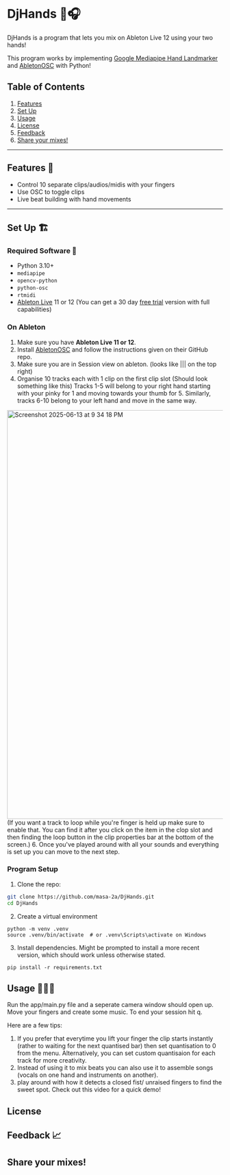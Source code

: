 
# DjHands 👋🎧

DjHands is a program that lets you mix on Ableton Live 12 using your two hands!

This program works by implementing [Google Mediapipe Hand Landmarker](https://ai.google.dev/edge/mediapipe/solutions/vision/hand_landmarker) and [AbletonOSC](https://github.com/ideoforms/AbletonOSC) with Python!

## Table of Contents
1. [Features](#features)
2. [Set Up](#set-up)
3. [Usage](#usage)
4. [License](#license)
5. [Feedback](#feedback)
6. [Share your mixes!](#share-your-mixes)
   
---

## Features 🎼
- Control 10 separate clips/audios/midis with your fingers
- Use OSC to toggle clips
- Live beat building with hand movements

---

## Set Up 🏗

### Required Software 🎯
- Python 3.10+
- `mediapipe`
- `opencv-python`
- `python-osc`
- `rtmidi`
- [Ableton Live](https://www.ableton.com/en/) 11 or 12 (You can get a 30 day [free trial](https://www.ableton.com/en/trial/) version with full capabilities)

### On Ableton
1. Make sure you have **Ableton Live 11 or 12**.
2. Install [AbletonOSC](https://github.com/ideoforms/AbletonOSC) and follow the instructions given on their GitHub repo.
3. Make sure you are in Session view on ableton. (looks like ||| on the top right)
5. Organise 10 tracks each with 1 clip on the first clip slot (Should look something like this) Tracks 1-5 will belong to your right hand starting with your pinky for 1 and moving towards your thumb for 5. Similarly, tracks 6-10 belong to your left hand and move in the same way.
<img width="954" alt="Screenshot 2025-06-13 at 9 34 18 PM" src="https://github.com/user-attachments/assets/0f4e589d-b156-41c1-bea2-d09c75a15d91" />
(If you want a track to loop while you're finger is held up make sure to enable that. You can find it after you click on the item in the clop slot and then finding the loop button in the clip properties bar at the bottom of the screen.)
6. Once you've played around with all your sounds and everything is set up you can move to the next step.

### Program Setup

1. Clone the repo:
```bash
git clone https://github.com/masa-2a/DjHands.git
cd DjHands
```

2. Create a virtual environment
```
python -m venv .venv
source .venv/bin/activate  # or .venv\Scripts\activate on Windows
```

3. Install dependencies. Might be prompted to install a more recent version, which should work unless otherwise stated.
```
pip install -r requirements.txt
```

## Usage 🧚🏽‍♀️

 Run the app/main.py file and a seperate camera window should open up. Move your fingers and create some music. To end your session hit q.

 Here are a few tips:  
 1. If you prefer that everytime you lift your finger the clip starts instantly (rather to waiting for the next quantised bar) then set quantisation to 0 from the menu. Alternatively, you can set custom quantisaion for each track for more creativity.
 2. Instead of using it to mix beats you can also use it to assemble songs (vocals on one hand and instruments on another).
 3. play around with how it detects a closed fist/ unraised fingers to find the sweet spot.
Check out this video for a quick demo!
 
## License

## Feedback 📈

## Share your mixes!
